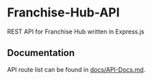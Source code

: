 # Franchise-Hub-API

REST API for Franchise Hub written in Express.js

## Documentation

API route list can be found in [docs/API-Docs.md](./docs/API-Docs.md).
